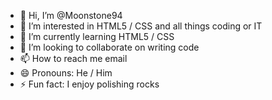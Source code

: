 - 👋 Hi, I’m @Moonstone94
- 👀 I’m interested in HTML5 / CSS and all things coding or IT
- 🌱 I’m currently learning HTML5 / CSS
- 💞️ I’m looking to collaborate on writing code
- 📫 How to reach me email
- 😄 Pronouns: He / Him
- ⚡ Fun fact: I enjoy polishing rocks

<!---
Moonstone94/Moonstone94 is a ✨ special ✨ repository because its `README.md` (this file) appears on your GitHub profile.
You can click the Preview link to take a look at your changes.
--->
